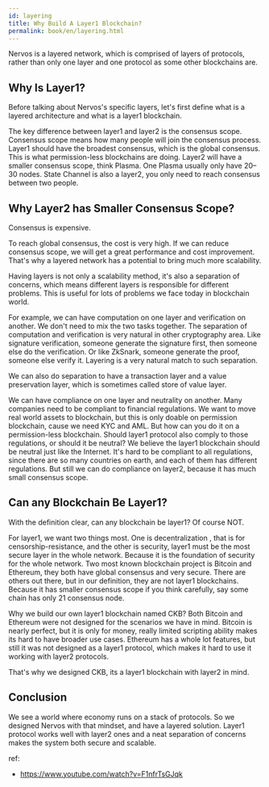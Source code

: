 ```yaml
---
id: layering
title: Why Build A Layer1 Blockchain?
permalink: book/en/layering.html
---
```


Nervos is a layered network, which is comprised of layers of protocols, rather than only one layer and one protocol as some other blockchains are.

## Why Is Layer1?

Before talking about Nervos's specific layers, let's first define what is a layered architecture and what is a layer1 blockchain.

The key difference between layer1 and layer2 is the consensus scope. Consensus scope means how many people will join the consensus process. Layer1 should have the broadest consensus, which is the global consensus. This is what permission-less blockchains are doing. Layer2 will have a smaller consensus scope, think Plasma. One Plasma usually only have 20–30 nodes. State Channel is also a layer2, you only need to reach consensus between two people.

## Why Layer2 has Smaller Consensus Scope?

Consensus is expensive.

To reach global consensus, the cost is very high. If we can reduce consensus scope, we will get a great performance and cost improvement. That's why a layered network has a potential to bring much more scalability.

Having layers is not only a scalability method, it's also a separation of concerns, which means different layers is responsible for different problems. This is useful for lots of problems we face today in blockchain world. 

For example, we can have computation on one layer and verification on another. We don't need to mix the two tasks together. The separation of computation and verification is very natural in other cryptography area. Like signature verification, someone generate the signature first, then someone else do the verification. Or like ZkSnark, someone generate the proof, someone else verify it. Layering is a very natural match to such separation.

We can also do separation to have a transaction layer and a value preservation layer, which is sometimes called store of value layer.

We can have compliance on one layer and neutrality on another. Many companies need to be compliant to financial regulations. We want to move real world assets to blockchain, but this is only doable on permission blockchain, cause we need KYC and AML. But how can you do it on a permission-less blockchain. Should layer1 protocol also comply to those regulations, or should it be neutral? We believe the layer1 blockchain should be neutral just like the Internet. It's hard to be compliant to all regulations, since there are so many countries on earth, and each of them has different regulations. But still we can do compliance on layer2, because it has much small consensus scope.

## Can any Blockchain Be Layer1?

With the definition clear, can any blockchain be layer1? Of course NOT.

For layer1, we want two things most. One is decentralization , that is for censorship-resistance, and the other is security, layer1 must be the most secure layer in the whole network. Because it is the foundation of security for the whole network.
Two most known blockchain project is Bitcoin and Ethereum, they both have global consensus and very secure. There are others out there, but in our definition, they are not layer1 blockchains. Because it has smaller consensus scope if you think carefully, say some chain has only 21 consensus node.

Why we build our own layer1 blockchain named CKB? Both Bitcoin and Ethereum were not designed for the scenarios we have in mind. Bitcoin is nearly perfect, but it is only for money, really limited scripting ability makes its hard to have broader use cases. Ethereum has a whole lot features, but still it was not designed as a layer1 protocol, which makes it hard to use it working with layer2 protocols.

That's why we designed CKB, its a layer1 blockchain with layer2 in mind.

## Conclusion

We see a world where economy runs on a stack of protocols. So we designed Nervos with that mindset, and have a layered solution. Layer1 protocol works well with layer2 ones and a neat separation of concerns makes the system both secure and scalable.

ref:

- https://www.youtube.com/watch?v=F1nfrTsGJqk
